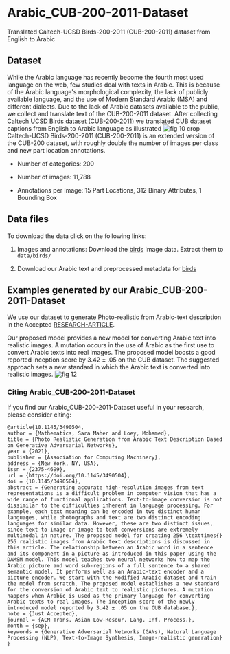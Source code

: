 # Arabic_CUB-200-2011-Dataset
Translated Caltech-UCSD Birds-200-2011 (CUB-200-2011) dataset from English to Arabic

## Dataset
While the Arabic language has recently become the fourth most used language on the web, few studies deal with texts in Arabic. This is because of the Arabic language's morphological complexity, the lack of publicly available language, and the use of Modern Standard Arabic (MSA) and different dialects. Due to the lack of Arabic datasets available to the public, we collect and translate text of the CUB-200-2011 dataset.
After collecting [Caltech UCSD Birds dataset (CUB-200-2011)](http://www.vision.caltech.edu/visipedia/CUB-200.html) 
we translated CUB dataset captions from English to Arabic language as illustrated
![fig 10 crop](https://user-images.githubusercontent.com/43410503/171548574-d05efdf0-ceab-4a39-b8f4-86e341047fdf.png)
Caltech-UCSD Birds-200-2011 (CUB-200-2011) is an extended version of the CUB-200 dataset, with roughly double the number of images per class and new part location annotations.

- Number of categories: 200

- Number of images: 11,788

- Annotations per image: 15 Part Locations, 312 Binary Attributes, 1 Bounding Box

## Data files

To download the data click on the following links:

   1. Images and annotations: Download the [birds](http://www.vision.caltech.edu/visipedia/CUB-200-2011.html) image data. Extract them to `data/birds/`
               
    
   2. Download our Arabic text and preprocessed metadata for [birds](https://drive.google.com/drive/folders/12dMXzrtVON2qBLjyD38xmvipwuUnEvSu?usp=sharing)
## Examples generated by our Arabic_CUB-200-2011-Dataset
We use our dataset to generate Photo-realistic from Arabic-text description in the Accepted [RESEARCH-ARTICLE](https://dl.acm.org/doi/10.1145/3490504).

Our proposed model provides a new model for converting Arabic text into realistic images. A mutation occurs in the use of Arabic as the first use to convert Arabic texts into real images. The proposed model boosts a good reported inception score by 3.42 ± .05 on the CUB dataset. The suggested approach sets a new standard in which the Arabic text is converted into realistic images.
![fig 12](https://user-images.githubusercontent.com/43410503/171549742-e84edd2c-84a3-48d3-a7dd-1f1748e06087.png)


### Citing  Arabic_CUB-200-2011-Dataset
If you find our Arabic_CUB-200-2011-Dataset useful in your research, please consider citing:

```
@article{10.1145/3490504,
author = {Mathematics, Sara Maher and Loey, Mohamed},
title = {Photo Realistic Generation from Arabic Text Description Based on Generative Adversarial Networks},
year = {2021},
publisher = {Association for Computing Machinery},
address = {New York, NY, USA},
issn = {2375-4699},
url = {https://doi.org/10.1145/3490504},
doi = {10.1145/3490504},
abstract = {Generating accurate high-resolution images from text representations is a difficult problem in computer vision that has a wide range of functional applications. Text-to-image conversion is not dissimilar to the difficulties inherent in language processing. For example, each text meaning can be encoded in two distinct human languages, while photographs and text are two distinct encoding languages for similar data. However, these are two distinct issues, since text-to-image or image-to-text conversions are extremely multimodal in nature. The proposed model for creating 256 \texttimes{} 256 realistic images from Arabic text descriptions is discussed in this article. The relationship between an Arabic word in a sentence and its component in a picture as introduced in this paper using the DAMSM model. This model teaches two neural networks how to map the Arabic picture and word sub-regions of a full sentence to a shared semantic model. It performs well as an Arabic-text encoder and a picture encoder. We start with the Modified-Arabic dataset and train the model from scratch. The proposed model establishes a new standard for the conversion of Arabic text to realistic pictures. A mutation happens when Arabic is used as the primary language for converting Arabic texts to real images. The inception score of the newly introduced model reported by 3.42 ± .05 on the CUB database.},
note = {Just Accepted},
journal = {ACM Trans. Asian Low-Resour. Lang. Inf. Process.},
month = {sep},
keywords = {Generative Adversarial Networks (GANs), Natural Language Processing (NLP), Text-to-Image Synthesis, Image-realistic generation}
}
```
